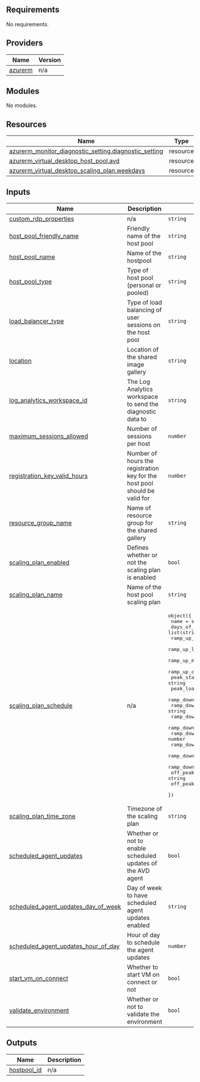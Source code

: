 <!-- BEGIN_TF_DOCS -->
## Requirements

No requirements.

## Providers

| Name | Version |
|------|---------|
| <a name="provider_azurerm"></a> [azurerm](#provider\_azurerm) | n/a |

## Modules

No modules.

## Resources

| Name | Type |
|------|------|
| [azurerm_monitor_diagnostic_setting.diagnostic_setting](https://registry.terraform.io/providers/hashicorp/azurerm/latest/docs/resources/monitor_diagnostic_setting) | resource |
| [azurerm_virtual_desktop_host_pool.avd](https://registry.terraform.io/providers/hashicorp/azurerm/latest/docs/resources/virtual_desktop_host_pool) | resource |
| [azurerm_virtual_desktop_scaling_plan.weekdays](https://registry.terraform.io/providers/hashicorp/azurerm/latest/docs/resources/virtual_desktop_scaling_plan) | resource |

## Inputs

| Name | Description | Type | Default | Required |
|------|-------------|------|---------|:--------:|
| <a name="input_custom_rdp_properties"></a> [custom\_rdp\_properties](#input\_custom\_rdp\_properties) | n/a | `string` | n/a | yes |
| <a name="input_host_pool_friendly_name"></a> [host\_pool\_friendly\_name](#input\_host\_pool\_friendly\_name) | Friendly name of the host pool | `string` | n/a | yes |
| <a name="input_host_pool_name"></a> [host\_pool\_name](#input\_host\_pool\_name) | Name of the hostpool | `string` | n/a | yes |
| <a name="input_host_pool_type"></a> [host\_pool\_type](#input\_host\_pool\_type) | Type of host pool (personal or pooled) | `string` | n/a | yes |
| <a name="input_load_balancer_type"></a> [load\_balancer\_type](#input\_load\_balancer\_type) | Type of load balancing of user sessions on the host pool | `string` | n/a | yes |
| <a name="input_location"></a> [location](#input\_location) | Location of the shared image gallery | `string` | n/a | yes |
| <a name="input_log_analytics_workspace_id"></a> [log\_analytics\_workspace\_id](#input\_log\_analytics\_workspace\_id) | The Log Analytics workspace to send the diagnostic data to | `string` | n/a | yes |
| <a name="input_maximum_sessions_allowed"></a> [maximum\_sessions\_allowed](#input\_maximum\_sessions\_allowed) | Number of sessions per host | `number` | `1` | no |
| <a name="input_registration_key_valid_hours"></a> [registration\_key\_valid\_hours](#input\_registration\_key\_valid\_hours) | Number of hours the registration key for the host pool should be valid for | `number` | `2` | no |
| <a name="input_resource_group_name"></a> [resource\_group\_name](#input\_resource\_group\_name) | Name of resource group for the shared gallery | `string` | n/a | yes |
| <a name="input_scaling_plan_enabled"></a> [scaling\_plan\_enabled](#input\_scaling\_plan\_enabled) | Defines whether or not the scaling plan is enabled | `bool` | n/a | yes |
| <a name="input_scaling_plan_name"></a> [scaling\_plan\_name](#input\_scaling\_plan\_name) | Name of the host pool scaling plan | `string` | n/a | yes |
| <a name="input_scaling_plan_schedule"></a> [scaling\_plan\_schedule](#input\_scaling\_plan\_schedule) | n/a | <pre>object({<br/>    name                                 = string<br/>    days_of_week                         = list(string)<br/>    ramp_up_start_time                   = string<br/>    ramp_up_load_balancing_algorithm     = string<br/>    ramp_up_minimum_hosts_percent        = number<br/>    ramp_up_capacity_threshold_percent   = number<br/>    peak_start_time                      = string<br/>    peak_load_balancing_algorithm        = string<br/>    ramp_down_start_time                 = string<br/>    ramp_down_load_balancing_algorithm   = string<br/>    ramp_down_minimum_hosts_percent      = number<br/>    ramp_down_force_logoff_users         = bool<br/>    ramp_down_wait_time_minutes          = number<br/>    ramp_down_notification_message       = string<br/>    ramp_down_capacity_threshold_percent = number<br/>    ramp_down_stop_hosts_when            = string<br/>    off_peak_start_time                  = string<br/>    off_peak_load_balancing_algorithm    = string<br/>  })</pre> | n/a | yes |
| <a name="input_scaling_plan_time_zone"></a> [scaling\_plan\_time\_zone](#input\_scaling\_plan\_time\_zone) | Timezone of the scaling plan | `string` | n/a | yes |
| <a name="input_scheduled_agent_updates"></a> [scheduled\_agent\_updates](#input\_scheduled\_agent\_updates) | Whether or not to enable scheduled updates of the AVD agent | `bool` | `false` | no |
| <a name="input_scheduled_agent_updates_day_of_week"></a> [scheduled\_agent\_updates\_day\_of\_week](#input\_scheduled\_agent\_updates\_day\_of\_week) | Day of week to have scheduled agent updates enabled | `string` | `"Sunday"` | no |
| <a name="input_scheduled_agent_updates_hour_of_day"></a> [scheduled\_agent\_updates\_hour\_of\_day](#input\_scheduled\_agent\_updates\_hour\_of\_day) | Hour of day to schedule the agent updates | `number` | `0` | no |
| <a name="input_start_vm_on_connect"></a> [start\_vm\_on\_connect](#input\_start\_vm\_on\_connect) | Whether to start VM on connect or not | `bool` | `false` | no |
| <a name="input_validate_environment"></a> [validate\_environment](#input\_validate\_environment) | Whether or not to validate the environment | `bool` | `false` | no |

## Outputs

| Name | Description |
|------|-------------|
| <a name="output_hostpool_id"></a> [hostpool\_id](#output\_hostpool\_id) | n/a |
<!-- END_TF_DOCS -->